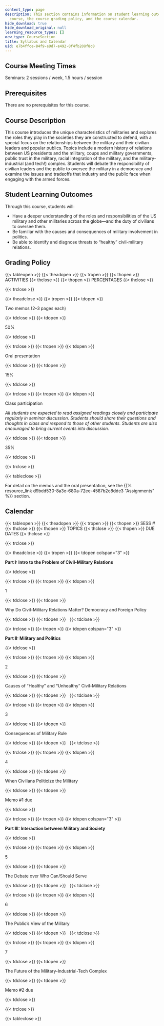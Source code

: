 ```yaml
---
content_type: page
description: This section contains information on student learning outcomes for the
  course, the course grading policy, and the course calendar.
hide_download: true
hide_download_original: null
learning_resource_types: []
ocw_type: CourseSection
title: Syllabus and Calendar
uid: e7b4ffce-84f9-e9d7-e492-0f4fb208f8c8
---
```


Course Meeting Times 
---------------------

Seminars: 2 sessions / week, 1.5 hours / session

Prerequisites
-------------

There are no prerequisites for this course.

Course Description
------------------

This course introduces the unique characteristics of militaries and explores the roles they play in the societies they are constructed to defend, with a special focus on the relationships between the military and their civilian leaders and popular publics. Topics include a modern history of relations between US presidents and the military, coups and military governments, public trust in the military, racial integration of the military, and the military-industrial (and tech!) complex. Students will debate the responsibility of civilian leaders and the public to oversee the military in a democracy and examine the issues and tradeoffs that industry and the public face when engaging with the armed forces.

Student Learning Outcomes
-------------------------

Through this course, students will:

*   Have a deeper understanding of the roles and responsibilities of the US military and other militaries across the globe—and the duty of civilians to oversee them.
*   Be familiar with the causes and consequences of military involvement in politics.
*   Be able to identify and diagnose threats to “healthy” civil-military relations.

Grading Policy
--------------

{{< tableopen >}}
{{< theadopen >}}
{{< tropen >}}
{{< thopen >}}
ACTIVITIES
{{< thclose >}}
{{< thopen >}}
PERCENTAGES
{{< thclose >}}

{{< trclose >}}

{{< theadclose >}}
{{< tropen >}}
{{< tdopen >}}


Two memos (2–3 pages each)


{{< tdclose >}}
{{< tdopen >}}


50%


{{< tdclose >}}

{{< trclose >}}
{{< tropen >}}
{{< tdopen >}}


Oral presentation


{{< tdclose >}}
{{< tdopen >}}


15%


{{< tdclose >}}

{{< trclose >}}
{{< tropen >}}
{{< tdopen >}}


Class participation

_All students are expected to read assigned readings closely and participate regularly in seminar discussion. Students should share their questions and thoughts in class and respond to those of other students. Students are also encouraged to bring current events into discussion._


{{< tdclose >}}
{{< tdopen >}}


35%


{{< tdclose >}}

{{< trclose >}}

{{< tableclose >}}

For detail on the memos and the oral presentation, see the {{% resource_link d9bdd530-8a3e-680a-72ee-4587b2c8dde3 "Assignments" %}} section.

Calendar
--------

{{< tableopen >}}
{{< theadopen >}}
{{< tropen >}}
{{< thopen >}}
SESS #
{{< thclose >}}
{{< thopen >}}
TOPICS
{{< thclose >}}
{{< thopen >}}
DUE DATES
{{< thclose >}}

{{< trclose >}}

{{< theadclose >}}
{{< tropen >}}
{{< tdopen colspan="3" >}}


**Part I: Intro to the Problem of Civil-Military Relations**


{{< tdclose >}}

{{< trclose >}}
{{< tropen >}}
{{< tdopen >}}


1


{{< tdclose >}}
{{< tdopen >}}


Why Do Civil-Military Relations Matter? Democracy and Foreign Policy


{{< tdclose >}}
{{< tdopen >}}
 
{{< tdclose >}}

{{< trclose >}}
{{< tropen >}}
{{< tdopen colspan="3" >}}


**Part II: Military and Politics**


{{< tdclose >}}

{{< trclose >}}
{{< tropen >}}
{{< tdopen >}}


2


{{< tdclose >}}
{{< tdopen >}}


Causes of “Healthy” and “Unhealthy” Civil-Military Relations


{{< tdclose >}}
{{< tdopen >}}
 
{{< tdclose >}}

{{< trclose >}}
{{< tropen >}}
{{< tdopen >}}


3


{{< tdclose >}}
{{< tdopen >}}


Consequences of Military Rule


{{< tdclose >}}
{{< tdopen >}}
 
{{< tdclose >}}

{{< trclose >}}
{{< tropen >}}
{{< tdopen >}}


4


{{< tdclose >}}
{{< tdopen >}}


When Civilians Politicize the Military


{{< tdclose >}}
{{< tdopen >}}


Memo #1 due


{{< tdclose >}}

{{< trclose >}}
{{< tropen >}}
{{< tdopen colspan="3" >}}


**Part III: Interaction between Military and Society**


{{< tdclose >}}

{{< trclose >}}
{{< tropen >}}
{{< tdopen >}}


5


{{< tdclose >}}
{{< tdopen >}}


The Debate over Who Can/Should Serve


{{< tdclose >}}
{{< tdopen >}}
 
{{< tdclose >}}

{{< trclose >}}
{{< tropen >}}
{{< tdopen >}}


6


{{< tdclose >}}
{{< tdopen >}}


The Public’s View of the Military


{{< tdclose >}}
{{< tdopen >}}
 
{{< tdclose >}}

{{< trclose >}}
{{< tropen >}}
{{< tdopen >}}


7


{{< tdclose >}}
{{< tdopen >}}


The Future of the Military-Industrial-Tech Complex


{{< tdclose >}}
{{< tdopen >}}


Memo #2 due


{{< tdclose >}}

{{< trclose >}}

{{< tableclose >}}